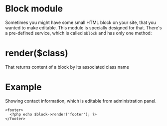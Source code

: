 Block module
===========

Sometimes you might have some small HTML block on your site, that you wanted to make editable. This module is specially designed for that. There's a pre-defined service, which is called `$block` and has only one method:

# render($class)

That returns content of a block by its associated class name

# Example

Showing contact information, which is editable from administration panel.

    <footer>
      <?php echo $block->render('footer'); ?>
    </footer>